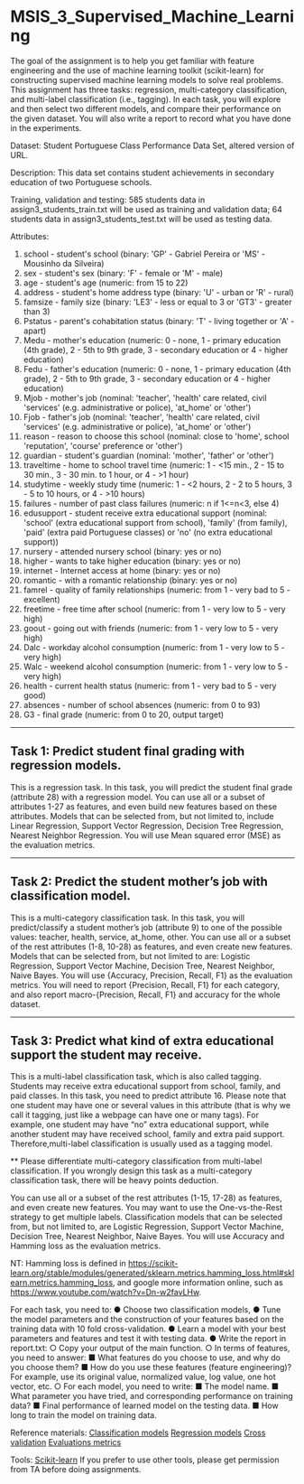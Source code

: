 # MSIS_3_Supervised_Machine_Learning


The goal of the assignment is to help you get familiar with feature engineering and the use of machine learning toolkit (scikit-learn) for constructing supervised machine learning models to solve real problems. This assignment has three tasks: regression, multi-category classification, and multi-label classification (i.e., tagging). In each task, you will explore and then select two different models, and compare their performance on the given dataset. You will also write a report to record what you have done in the experiments.

Dataset: Student Portuguese Class Performance Data Set, altered version of URL.

Description: This data set contains student achievements in secondary education of two Portuguese schools. 

Training, validation and testing: 585 students data in assign3_students_train.txt will be used as training and validation data; 64 students data in assign3_students_test.txt will be used as testing data.

Attributes:
1.	school - student's school (binary: 'GP' - Gabriel Pereira or 'MS' - Mousinho da Silveira)
2.	sex - student's sex (binary: 'F' - female or 'M' - male) 
3.	age - student's age (numeric: from 15 to 22) 
4.	address - student's home address type (binary: 'U' - urban or 'R' - rural) 
5.	famsize - family size (binary: 'LE3' - less or equal to 3 or 'GT3' - greater than 3) 
6.	Pstatus - parent's cohabitation status (binary: 'T' - living together or 'A' - apart) 
7.	Medu - mother's education (numeric: 0 - none, 1 - primary education (4th grade), 2 -  5th to 9th grade, 3 - secondary education or 4 - higher education) 
8.	Fedu - father's education (numeric: 0 - none, 1 - primary education (4th grade), 2 - 5th to 9th grade, 3 - secondary education or 4 - higher education) 
9.	Mjob - mother's job (nominal: 'teacher', 'health' care related, civil 'services' (e.g. administrative or police), 'at_home' or 'other') 
10.	Fjob - father's job (nominal: 'teacher', 'health' care related, civil 'services' (e.g. administrative or police), 'at_home' or 'other') 
11.	reason - reason to choose this school (nominal: close to 'home', school 'reputation', 'course' preference or 'other') 
12.	guardian - student's guardian (nominal: 'mother', 'father' or 'other') 
13.	traveltime - home to school travel time (numeric: 1 - <15 min., 2 - 15 to 30 min., 3 - 30 min. to 1 hour, or 4 - >1 hour) 
14.	studytime - weekly study time (numeric: 1 - <2 hours, 2 - 2 to 5 hours, 3 - 5 to 10 hours, or 4 - >10 hours) 
15.	failures - number of past class failures (numeric: n if 1<=n<3, else 4) 
16.	edusupport - student receive extra educational support (nominal:  'school' (extra educational support from school), 'family' (from family), 'paid' (extra paid Portuguese classes) or 'no' (no extra educational support))
17.	nursery - attended nursery school (binary: yes or no) 
18.	higher - wants to take higher education (binary: yes or no) 
19.	internet - Internet access at home (binary: yes or no) 
20.	romantic - with a romantic relationship (binary: yes or no) 
21.	famrel - quality of family relationships (numeric: from 1 - very bad to 5 - excellent) 
22.	freetime - free time after school (numeric: from 1 - very low to 5 - very high) 
23.	goout - going out with friends (numeric: from 1 - very low to 5 - very high) 
24.	Dalc - workday alcohol consumption (numeric: from 1 - very low to 5 - very high) 
25.	Walc - weekend alcohol consumption (numeric: from 1 - very low to 5 - very high) 
26.	health - current health status (numeric: from 1 - very bad to 5 - very good) 
27.	absences - number of school absences (numeric: from 0 to 93) 
28.	G3 - final grade (numeric: from 0 to 20, output target)

-------
## Task 1: Predict student final grading with regression models.
This is a regression task. In this task, you will predict the student final grade (attribute 28) with a regression model. You can use all or a subset of attributes 1-27 as features, and even build new features based on these attributes. Models that can be selected from, but not limited to, include Linear Regression, Support Vector Regression, Decision Tree Regression, Nearest Neighbor Regression. You will use Mean squared error (MSE) as the evaluation metrics.

--------
## Task 2: Predict the student mother’s job with classification model.
This is a multi-category classification task. In this task, you will predict/classify a student mother’s job (attribute 9) to one of the possible values: teacher, health, service, at_home, other. You can use all or a subset of the rest attributes (1-8, 10-28) as features, and even create new features. Models that can be selected from, but not limited to are: Logistic Regression, Support Vector Machine, Decision Tree, Nearest Neighbor, Naive Bayes. You will use {Accuracy, Precision, Recall, F1} as the evaluation metrics. You will need to report {Precision, Recall, F1} for each category, and also report macro-{Precision, Recall, F1} and accuracy for the whole dataset.

--------
## Task 3: Predict what kind of extra educational support the student may receive.
This is a multi-label classification task, which is also called tagging. Students may receive extra educational support from school, family, and paid classes. In this task, you need to predict attribute 16. Please note that one student may have one or several values in this attribute (that is why we call it tagging, just like a webpage can have one or many tags). For example, one student may have “no” extra educational support, while another student may have received school, family and extra paid support. Therefore,multi-label classification is usually used as a tagging model.

** Please differentiate multi-category classification from multi-label classification. If you wrongly design this task as a  multi-category classification task, there will be heavy points deduction.

You can use all or a subset of the rest attributes (1-15, 17-28) as features, and even create new features. You may want to use the One-vs-the-Rest strategy to get multiple labels. Classification models that can be selected from, but not limited to, are Logistic Regression, Support Vector Machine, Decision Tree, Nearest Neighbor, Naive Bayes. You will use Accuracy and Hamming loss as the evaluation metrics.

NT: Hamming loss is defined in https://scikit-learn.org/stable/modules/generated/sklearn.metrics.hamming_loss.html#sklearn.metrics.hamming_loss, and google more information online, such as https://www.youtube.com/watch?v=Dn-w2favLHw.

For each task, you need to:
●	Choose two classification models,
●	Tune the model parameters and the construction of your features based on the training data with 10 fold cross-validation.
●	Learn a model with your best parameters and features and test it with testing data. 
●	Write the report in report.txt:
○	Copy your output of the main function.
○	In terms of features, you need to answer:
■	What features do you choose to use, and why do you choose them?
■	How do you use these features (feature engineering)? For example, use its original value, normalized value, log value, one hot vector, etc. 
○	For each model, you need to write:
■	The model name.
■	What parameter you have tried, and corresponding performance on training data?
■	Final performance of learned model on the testing data.
■	How long to train the model on training data.

Reference materials:
[Classification models](https://www.youtube.com/watch?v=ppXFoltcX7A)
[Regression models](https://www.youtube.com/watch?v=ZkjP5RJLQF4)
[Cross validation](https://www.youtube.com/watch?v=fSytzGwwBVw)
[Evaluations metrics](https://scikit-learn.org/stable/modules/model_evaluation.html#classification-metrics)

Tools:
[Scikit-learn](https://scikit-learn.org/stable/index.html#)
If you prefer to use other tools, please get permission from TA before doing assignments.


